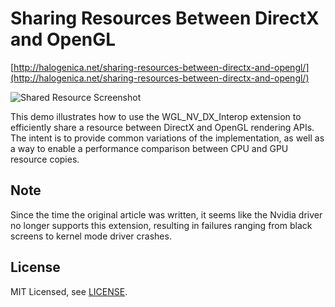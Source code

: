 # Sharing Resources Between DirectX and OpenGL

[http://halogenica.net/sharing-resources-between-directx-and-opengl/](http://halogenica.net/sharing-resources-between-directx-and-opengl/)

![Shared Resource Screenshot](https://github.com/halogenica/WGL_NV_DX/blob/master/SharedResource.png)

This demo illustrates how to use the WGL_NV_DX_Interop extension to efficiently share a resource between DirectX and OpenGL rendering APIs. The intent is to provide common variations of the implementation, as well as a way to enable a performance comparison between CPU and GPU resource copies. 

## Note

Since the time the original article was written, it seems like the Nvidia driver no longer supports this extension, resulting in failures ranging from black screens to kernel mode driver crashes. 

## License

MIT Licensed, see [LICENSE](https://github.com/halogenica/WGL_NV_DX/blob/master/LICENSE).
